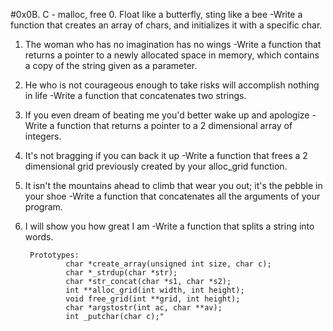 #0x0B. C - malloc, free
0. Float like a butterfly, sting like a bee
	-Write a function that creates an array of chars, and initializes it with a specific char.
1. The woman who has no imagination has no wings
	-Write a function that returns a pointer to a newly allocated space in memory, which contains a copy of the string given as a parameter.
2. He who is not courageous enough to take risks will accomplish nothing in life
	-Write a function that concatenates two strings.
3. If you even dream of beating me you'd better wake up and apologize
	-Write a function that returns a pointer to a 2 dimensional array of integers.
4. It's not bragging if you can back it up
	-Write a function that frees a 2 dimensional grid previously created by your alloc_grid function.
5. It isn't the mountains ahead to climb that wear you out; it's the pebble in your shoe
	-Write a function that concatenates all the arguments of your program.
6. I will show you how great I am
	-Write a function that splits a string into words.

		Prototypes:
			   	char *create_array(unsigned int size, char c);
				char *_strdup(char *str);
				char *str_concat(char *s1, char *s2);
				int **alloc_grid(int width, int height);
				void free_grid(int **grid, int height);
				char *argstostr(int ac, char **av);
				int _putchar(char c);"


